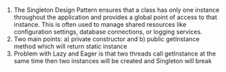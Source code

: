 1. The Singleton Design Pattern ensures that a class has only one instance throughout the application and
    provides a global point of access to that instance.
    This is often used to manage shared resources like configuration settings, database connections, or logging services.
2. Two main points: a) private constructor and b) public getInstance method which will return static instance
3. Problem with Lazy and Eager is that two threads call getInstance at the same time then two instances will be created and Singleton will break
